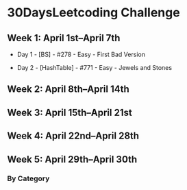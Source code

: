 # 30DaysLeetcoding Challenge

## Week 1: April 1st–April 7th

* Day 1 - [BS] - #278 - Easy - First Bad Version

* Day 2 - [HashTable] - #771 - Easy - Jewels and Stones

## Week 2: April 8th–April 14th

## Week 3: April 15th–April 21st

## Week 4: April 22nd–April 28th

## Week 5: April 29th–April 30th

### By Category
